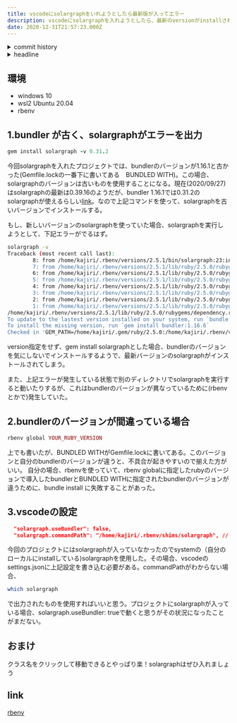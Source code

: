 ```yaml
---
title: vscodeにsolargraphをいれようとしたら最新版が入ってエラー
description: vscodeにsolargraphを入れようとしたら、最新のversionがinstallされてしまいエラーが発生したので修正した時のことを共有します
date: 2020-12-31T21:57:23.000Z
---
```

<!-- history area start -->
<details><summary>commit history</summary><div><ol>
<li>2020/12/05 23:28:07 9476286</li>
</ol></div></details>
<!-- history area end -->
<!-- toc area start -->
<details><summary>headline</summary><div>

<!-- toc -->

- [環境](#%E7%92%B0%E5%A2%83)
- [1.bundler が古く、solargraphがエラーを出力](#1bundler-%E3%81%8C%E5%8F%A4%E3%81%8Fsolargraph%E3%81%8C%E3%82%A8%E3%83%A9%E3%83%BC%E3%82%92%E5%87%BA%E5%8A%9B)
- [2.bundlerのバージョンが間違っている場合](#2bundler%E3%81%AE%E3%83%90%E3%83%BC%E3%82%B8%E3%83%A7%E3%83%B3%E3%81%8C%E9%96%93%E9%81%95%E3%81%A3%E3%81%A6%E3%81%84%E3%82%8B%E5%A0%B4%E5%90%88)
- [3.vscodeの設定](#3vscode%E3%81%AE%E8%A8%AD%E5%AE%9A)
- [おまけ](#%E3%81%8A%E3%81%BE%E3%81%91)
- [link](#link)

<!-- tocstop -->

</div></details>

<!-- toc area end -->

## 環境

- windows 10
- wsl2 Ubuntu 20.04
- rbenv

## 1.bundler が古く、solargraphがエラーを出力

```ruby
gem install solargraph -v 0.31.2
```

今回solargraphを入れたプロジェクトでは、bundlerのバージョンが1.16.1と古かった(Gemfile.lockの一番下に書いてある　BUNDLED WITH)。この場合、solargraphのバージョンは古いものを使用することになる。現在(2020/09/27)はsolargraphの最新は0.39.16のようだが、bundler 1.16.1では0.31.2のsolargraphが使えるらしい[link](https://qiita.com/lp-peg/items/58f49c2f4920f363370b#2system%E3%81%A7%E4%BD%BF%E3%81%86solargraph%E3%81%AE%E3%83%90%E3%83%BC%E3%82%B8%E3%83%A7%E3%83%B3%E3%82%92%E4%B8%8B%E3%81%92%E3%82%8B)。なので上記コマンドを使って、solargraphを古いバージョンでインストールする。

もし、新しいバージョンのsolargraphを使っていた場合、solargraphを実行しようとして、下記エラーがでるはず。

```bash
solargraph -v
Traceback (most recent call last):
        8: from /home/kajiri/.rbenv/versions/2.5.1/bin/solargraph:23:in `<main>'
        7: from /home/kajiri/.rbenv/versions/2.5.1/lib/ruby/2.5.0/rubygems.rb:309:in `activate_bin_path'
        6: from /home/kajiri/.rbenv/versions/2.5.1/lib/ruby/2.5.0/rubygems.rb:309:in `synchronize'
        5: from /home/kajiri/.rbenv/versions/2.5.1/lib/ruby/2.5.0/rubygems.rb:310:in `block in activate_bin_path'
        4: from /home/kajiri/.rbenv/versions/2.5.1/lib/ruby/2.5.0/rubygems/specification.rb:1440:in `activate'
        3: from /home/kajiri/.rbenv/versions/2.5.1/lib/ruby/2.5.0/rubygems/specification.rb:1458:in `activate_dependencies'
        2: from /home/kajiri/.rbenv/versions/2.5.1/lib/ruby/2.5.0/rubygems/specification.rb:1458:in `each'
        1: from /home/kajiri/.rbenv/versions/2.5.1/lib/ruby/2.5.0/rubygems/specification.rb:1469:in `block in activate_dependencies'
/home/kajiri/.rbenv/versions/2.5.1/lib/ruby/2.5.0/rubygems/dependency.rb:312:in `to_specs': Could not find 'bundler' (1.16.6) required by your /home/kajiri/ghq/github.com/Gemfile.lock. (Gem::MissingSpecVersionError)
To update to the lastest version installed on your system, run `bundle update --bundler`.
To install the missing version, run `gem install bundler:1.16.6`
Checked in 'GEM_PATH=/home/kajiri/.gem/ruby/2.5.0:/home/kajiri/.rbenv/versions/2.5.1/lib/ruby/gems/2.5.0', execute `gem env` for more information
```

version指定をせず、gem install solargraphとした場合、bundlerのバージョンを気にしないでインストールするようで、最新バージョンのsolargraphがインストールされてしまう。

また、上記エラーが発生している状態で別のディレクトリでsolargraphを実行すると動いたりするが、これはbundlerのバージョンが異なっているために(rbenvとかで)発生していた。

## 2.bundlerのバージョンが間違っている場合

```ruby
rbenv global YOUR_RUBY_VERSION
```

上でも書いたが、BUNDLED WITHがGemfile.lockに書いてある。このバージョンと自分のbundlerのバージョンが違うと、不具合が起きやすいので揃えた方がいい。
自分の場合、rbenvを使っていて、rbenv globalに指定したrubyのバージョンで導入したbundlerとBUNDLED WITHに指定されたbundlerのバージョンが違うために、bundle install に失敗することがあった。

## 3.vscodeの設定

```json
  "solargraph.useBundler": false,
  "solargraph.commandPath": "/home/kajiri/.rbenv/shims/solargraph", // YOUR solargraph path
```

今回のプロジェクトにはsolargraphが入っていなかったのでsystemの（自分のローカルにinstallしている)solargraphを使用した。その場合、vscodeのsettings.jsonに上記設定を書き込む必要がある。commandPathがわからない場合、

```bash
which solargraph
```

で出力されたものを使用すればいいと思う。プロジェクトにsolargraphが入っている場合、solargraph.useBundler: trueで動くと思うがその状況になったことがまだない。

## おまけ
クラス名をクリックして移動できるとやっぱり楽！solargraphはぜひ入れましょう

## link
[rbenv](https://github.com/rbenv/rbenv)


